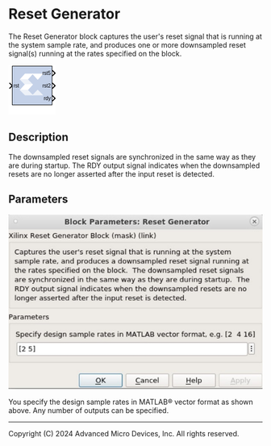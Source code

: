 # Reset Generator

The Reset Generator block captures the user's reset signal that is
running at the system sample rate, and produces one or more downsampled
reset signal(s) running at the rates specified on the block.

![](./Images/block.png)

## Description

The downsampled reset signals are synchronized in the same way as they
are during startup. The RDY output signal indicates when the downsampled
resets are no longer asserted after the input reset is detected.

## Parameters

![](./Images/hlx1649233212209.png)  

You specify the design sample rates in MATLAB® vector format as shown
above. Any number of outputs can be specified.

--------------
Copyright (C) 2024 Advanced Micro Devices, Inc.
All rights reserved.
